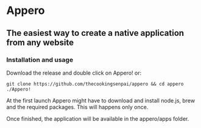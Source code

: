 # Appero

## The easiest way to create a native application from any website

### Installation and usage

Download the release and double click on Appero! or:

    git clone https://github.com/thecookingsenpai/appero && cd appero
    ./Appero!


At the first launch Appero might have to download and install node.js, brew and the required packages. This will happens only once.

Once finished, the application will be available in the appero/apps folder.

